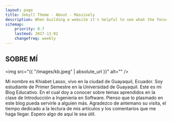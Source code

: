 ```yaml
---
layout: page
title: Jekyll Theme - About - Massively
description: When building a website it's helpful to see what the focus of your site is. This page is an example of how to show a website's focus.
sitemap:
    priority: 0.7
    lastmod: 2017-11-02
    changefreq: weekly
---
```

## SOBRE MÍ

<span class="image left"><img src="{{ "/images/kb.jpeg" | absolute_url }}" alt="" /></span>

Mi nombre es Khiabet Lasso, vivo en la ciudad de Guayaquil, Ecuador.
Soy estudiante de  Primer Semestre en la Universidad de Guayaquil.
Este es mi Blog Educativo. En el cual  doy a conocer sobre temas aprendidos en la clase de Introducción a Ingeniería en Software. Pienso que lo plasmado en este blog pueda servirle a alguien más.
Agradezco de antemano su visita, el tiempo dedicado a la lectura de mis artículos y los comentarios que me haga llegar.
Espero algo de aquí le sea útil.

